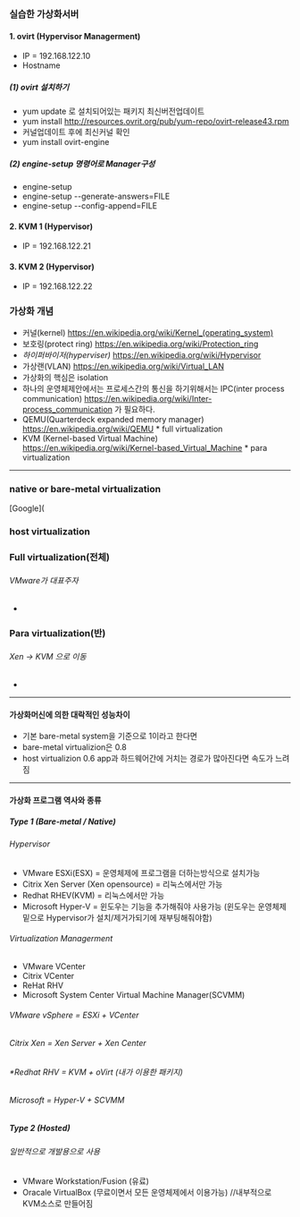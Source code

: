 ### 실습한 가상화서버
#### 1. ovirt (Hypervisor Managerment)
+ IP = 192.168.122.10
+ Hostname
##### (1) ovirt 설치하기
+ yum update 로 설치되어있는 패키지 최신버전업데이트
+ yum install http://resources.ovrit.org/pub/yum-repo/ovirt-release43.rpm
+ 커널업데이트 후에 최신커널 확인
+ yum install ovirt-engine

##### (2) engine-setup 명령어로 Manager구성
+ engine-setup
+ engine-setup --generate-answers=FILE
+ engine-setup --config-append=FILE


#### 2. KVM 1 (Hypervisor)
+ IP = 192.168.122.21

#### 3. KVM 2 (Hypervisor)
+ IP = 192.168.122.22



### 가상화 개념
+ 커널(kernel) https://en.wikipedia.org/wiki/Kernel_(operating_system)
+ 보호링(protect ring) https://en.wikipedia.org/wiki/Protection_ring
+ *하이퍼바이저(hyperviser)* https://en.wikipedia.org/wiki/Hypervisor
+ 가상랜(VLAN) https://en.wikipedia.org/wiki/Virtual_LAN
+ 가상화의 핵심은 isolation
+ 하나의 운영체제안에서는 프로세스간의 통신을 하기위해서는 IPC(inter process communication) https://en.wikipedia.org/wiki/Inter-process_communication 가 필요하다.
+ QEMU(Quarterdeck expanded memory manager) https://en.wikipedia.org/wiki/QEMU * full virtualization
+ KVM (Kernel-based Virtual Machine) https://en.wikipedia.org/wiki/Kernel-based_Virtual_Machine * para virtualization

***

### native or bare-metal virtualization
[Google](

### host virtualization

### Full virtualization(전체)
###### VMware가 대표주자
+ 
### Para virtualization(반)
###### Xen -> KVM 으로 이동
+

***

#### 가상화머신에 의한 대락적인 성능차이
+ 기본 bare-metal system을 기준으로 1이라고 한다면
+ bare-metal virtualizion은 0.8
+ host virtualizion 0.6
app과 하드웨어간에 거치는 경로가 많아진다면 속도가 느려짐

***

#### 가상화 프로그램 역사와 종류
##### Type 1 (Bare-metal / Native)
###### Hypervisor

+ VMware ESXi(ESX) = 운영체제에 프로그램을 더하는방식으로 설치가능
+ Citrix Xen Server (Xen opensource) = 리눅스에서만 가능 
+ Redhat RHEV(KVM) = 리눅스에서만 가능
+ Microsoft Hyper-V = 윈도우는 기능을 추가해줘야 사용가능 (윈도우는 운영체제 밑으로 Hypervisor가 설치/제거가되기에 재부팅해줘야함)

###### Virtualization Managerment
+ VMware VCenter
+ Citrix VCenter
+ ReHat RHV
+ Microsoft System Center Virtual Machine Manager(SCVMM)


###### VMware vSphere = ESXi + VCenter
###### Citrix Xen = Xen Server + Xen Center
###### *Redhat RHV = KVM + oVirt (내가 이용한 패키지)
###### Microsoft = Hyper-V + SCVMM


##### Type 2 (Hosted)
###### 일반적으로 개발용으로 사용
+ VMware Workstation/Fusion (유료)
+ Oracale VirtualBox (무료이면서 모든 운영체제에서 이용가능) //내부적으로 KVM소스로 만들어짐
